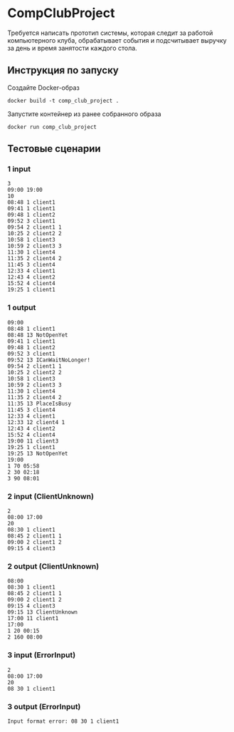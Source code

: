 # CompClubProject

Требуется написать прототип системы, которая следит за работой компьютерного клуба, 
обрабатывает события и подсчитывает выручку за день и время занятости каждого стола.

## Инструкция по запуску
Создайте Docker-образ
```shell
docker build -t comp_club_project .
```
Запустите контейнер из ранее собранного образа
```shell
docker run comp_club_project
```

## Тестовые сценарии
### 1 input
```
3
09:00 19:00
10
08:48 1 client1
09:41 1 client1
09:48 1 client2
09:52 3 client1
09:54 2 client1 1
10:25 2 client2 2
10:58 1 client3
10:59 2 client3 3
11:30 1 client4
11:35 2 client4 2
11:45 3 client4
12:33 4 client1
12:43 4 client2
15:52 4 client4
19:25 1 client1
```
### 1 output
```
09:00
08:48 1 client1
08:48 13 NotOpenYet
09:41 1 client1
09:48 1 client2
09:52 3 client1
09:52 13 ICanWaitNoLonger!
09:54 2 client1 1
10:25 2 client2 2
10:58 1 client3
10:59 2 client3 3
11:30 1 client4
11:35 2 client4 2
11:35 13 PlaceIsBusy
11:45 3 client4
12:33 4 client1
12:33 12 client4 1
12:43 4 client2
15:52 4 client4
19:00 11 client3
19:25 1 client1
19:25 13 NotOpenYet
19:00
1 70 05:58
2 30 02:18
3 90 08:01
```
### 2 input (ClientUnknown)
```
2
08:00 17:00
20
08:30 1 client1
08:45 2 client1 1
09:00 2 client1 2
09:15 4 client3
```
### 2 output (ClientUnknown)
```
08:00
08:30 1 client1
08:45 2 client1 1
09:00 2 client1 2
09:15 4 client3
09:15 13 ClientUnknown
17:00 11 client1
17:00
1 20 00:15
2 160 08:00
```

### 3 input (ErrorInput)
```
2
08:00 17:00
20
08 30 1 client1
```

### 3 output (ErrorInput)
```
Input format error: 08 30 1 client1
```


